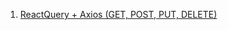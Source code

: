 1. [ReactQuery + Axios (GET, POST, PUT, DELETE)](https://refine.dev/blog/react-query-guide/#introduction)
